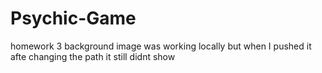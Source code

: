 # Psychic-Game
homework 3
background image was working locally but when I pushed it afte changing the path it still didnt show

